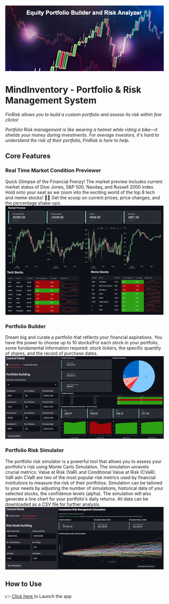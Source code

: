 ![cover_photo](./readmefile/Cover.png)

# MindInventory - Portfolio & Risk Management System
*FinRisk allows you to build a custom portfolio and assess its risk within 
few clicks!*

*Portfolio Risk management is like wearing a helmet while riding a bike—it 
shields your money during investments. For average investors, it's hard to 
understand the risk of their portfolio, FinRisk is here to help.*

## Core Features
### Real Time Market Condition Previewer
Quick Glimpse of the Financial Frenzy! The market preview includes current
market status of Dow Jones, S&P 500, Nasdaq, and Russell 2000 index. Hold onto 
your seat as we zoom into the exciting world of the top 8 tech and meme stocks! 
🚀🎢 Get the scoop on current prices, price changes, and the percentage shake-ups.
![market_preview](./readmefile/market_preview.png)
### Portfolio Builder
Dream big and curate a portfolio that reflects your financial aspirations. You 
have the power to choose up to 10 stocks!For each stock in your portfolio, some 
fundamental information required: stock tickers, the specific quantity of shares, 
and the record of purchase dates.
![portfolio_builder](./readmefile/portfolio_builder.png)

### Portfolio Risk Simulator
The portfolio risk simulator is a powerful tool that allows you to assess your portfolio's risk using
Monte Carlo Simulation. The simulation unravels crucial metrics: Value at Risk (VaR) and Conditional Value 
at Risk (CVaR). VaR adn CVaR are two of the most popular risk metrics used by financial institutions to 
measure the risk of their portfolios. Simulation can be tailored to your needs by adjusting the number 
of simulations, historical data of your selected stocks, the confidence levels (alpha). The simulation 
will also generate a line chart for your portfolio's daily returns. All data can be downloaded as a CSV file for
further analysis.
![portfolio_risk_simulator](./readmefile/risk_model.png)
## How to Use
👉 <a href="https://mindinventory-financial-risk-model.streamlit.app/?embed_options=dark_theme" target="_blank"> Click here </a>
to Launch the app
